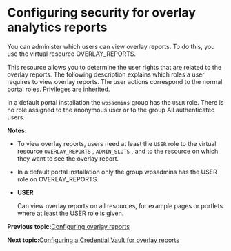 # Configuring security for overlay analytics reports

You can administer which users can view overlay reports. To do this, you use the virtual resource OVERLAY\_REPORTS.

This resource allows you to determine the user rights that are related to the overlay reports. The following description explains which roles a user requires to view overlay reports. The user actions correspond to the normal portal roles. Privileges are inherited.

In a default portal installation the `wpsadmins` group has the `USER` role. There is no role assigned to the anonymous user or to the group All authenticated users.

**Notes:**

-   To view overlay reports, users need at least the `USER` role to the virtual resource `OVERLAY_REPORTS` , `ADMIN_SLOTS` , and to the resource on which they want to see the overlay report.
-   In a default portal installation only the group wpsadmins has the USER role on OVERLAY\_REPORTS.

-   **USER**

    Can view overlay reports on all resources, for example pages or portlets where at least the USER role is given.



**Previous topic:**[Configuring overlay reports](../admin-system/sa_asa_overlay_config.md)

**Next topic:**[Configuring a Credential Vault for overlay reports](../admin-system/sa_asa_overlay_cfg_crd_vlt.md)

